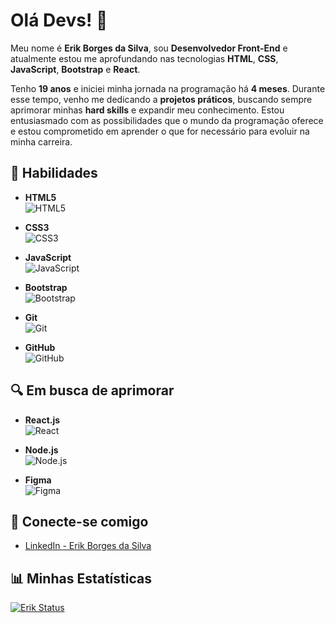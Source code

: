 # Olá Devs! 👋

Meu nome é **Erik Borges da Silva**, sou **Desenvolvedor Front-End** e atualmente estou me aprofundando nas tecnologias **HTML**, **CSS**, **JavaScript**, **Bootstrap** e **React**.

Tenho **19 anos** e iniciei minha jornada na programação há **4 meses**. Durante esse tempo, venho me dedicando a **projetos práticos**, buscando sempre aprimorar minhas **hard skills** e expandir meu conhecimento. Estou entusiasmado com as possibilidades que o mundo da programação oferece e estou comprometido em aprender o que for necessário para evoluir na minha carreira.

## 🔧 Habilidades
- **HTML5**  
  ![HTML5](https://img.shields.io/badge/HTML5-E34F26?style=for-the-badge&logo=html5&logoColor=white)
  
- **CSS3**  
  ![CSS3](https://img.shields.io/badge/CSS3-1572B6?style=for-the-badge&logo=css3&logoColor=white)

- **JavaScript**  
  ![JavaScript](https://img.shields.io/badge/JavaScript-F7DF1E?style=for-the-badge&logo=javascript&logoColor=black)

- **Bootstrap**  
  ![Bootstrap](https://img.shields.io/badge/Bootstrap-563D7C?style=for-the-badge&logo=bootstrap&logoColor=white)

- **Git**  
  ![Git](https://img.shields.io/badge/Git-F05032?style=for-the-badge&logo=git&logoColor=white)

- **GitHub**  
  ![GitHub](https://img.shields.io/badge/GitHub-181717?style=for-the-badge&logo=github&logoColor=white)

## 🔍 Em busca de aprimorar
- **React.js**  
  ![React](https://img.shields.io/badge/React-61DAFB?style=for-the-badge&logo=react&logoColor=black)

- **Node.js**  
  ![Node.js](https://img.shields.io/badge/Node.js-339933?style=for-the-badge&logo=node.js&logoColor=white)

- **Figma**  
  ![Figma](https://img.shields.io/badge/Figma-F24E1E?style=for-the-badge&logo=figma&logoColor=white)

## 💼 Conecte-se comigo

- [LinkedIn - Erik Borges da Silva](https://www.linkedin.com/in/erik-borges-silva/)

## 📊 Minhas Estatísticas

[![Erik Status](https://github-readme-stats.vercel.app/api?username=ErikBdaSilva20)](https://github.com/anuraghazra/github-readme-stats)


